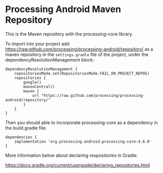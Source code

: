 # Processing Android Maven Repository

This is the Maven repository with the processing-core library.

To import into your project add https://raw.github.com/processing/processing-android/repository/ as a maven repository in the ```settings.gradle``` file of the project, under the  dependencyResolutionManagement block:

```
dependencyResolutionManagement {
    repositoriesMode.set(RepositoriesMode.FAIL_ON_PROJECT_REPOS)
    repositories {
        google()
        mavenCentral()
        maven {
            url "https://raw.github.com/processing/processing-android/repository/"
        }
    }
}
```

Then you should able to incorporate processing-core as a dependency in the build.gradle file:

```
dependencies {
    implementation 'org.processing.android:processing-core:4.6.0'
}
```

More information below about declaring respositories in Gradle:

https://docs.gradle.org/current/userguide/declaring_repositories.html